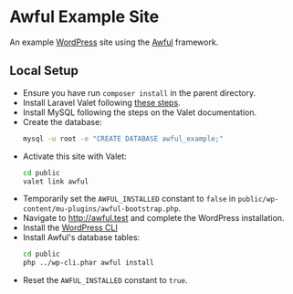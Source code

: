 # Awful Example Site

An example [WordPress](https://wordpress.org) site using the [Awful](https://github.com/GiacoCorsiglia/awful) framework.

## Local Setup

- Ensure you have run `composer install` in the parent directory.
- Install Laravel Valet following [these steps](https://laravel.com/docs/valet).
- Install MySQL following the steps on the Valet documentation.
- Create the database:
  ```sh
  mysql -u root -e "CREATE DATABASE awful_example;"
  ```
- Activate this site with Valet:
  ```sh
  cd public
  valet link awful
  ```
- Temporarily set the `AWFUL_INSTALLED` constant to `false` in `public/wp-content/mu-plugins/awful-bootstrap.php`.
- Navigate to http://awful.test and complete the WordPress installation.
- Install the [WordPress CLI](https://wp-cli.org/#installing)
- Install Awful's database tables:
  ```sh
  cd public
  php ../wp-cli.phar awful install
  ```
- Reset the `AWFUL_INSTALLED` constant to `true`.
